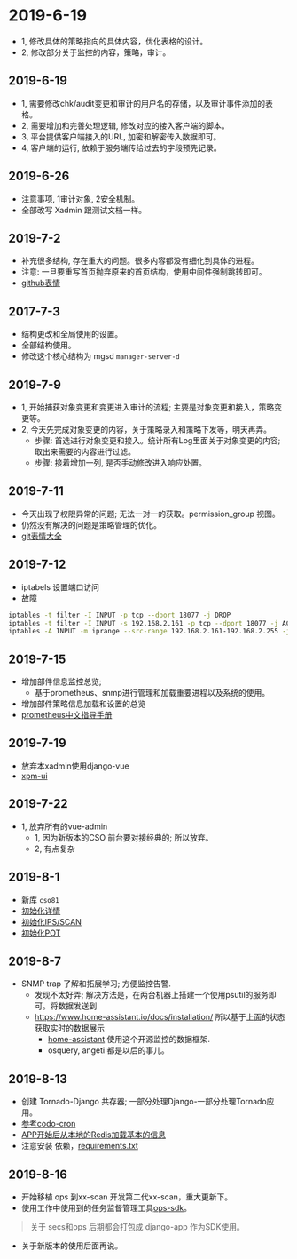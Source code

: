# 2019-6-19
- 1, 修改具体的策略指向的具体内容，优化表格的设计。
- 2, 修改部分关于监控的内容，策略，审计。


## 2019-6-19
- 1, 需要修改chk/audit变更和审计的用户名的存储，以及审计事件添加的表格。
- 2, 需要增加和完善处理逻辑, 修改对应的接入客户端的脚本。
- 3, 平台提供客户端接入的URL, 加密和解密传入数据即可。
- 4, 客户端的运行, 依赖于服务端传给过去的字段预先记录。
 
## 2019-6-26
- 注意事项, 1审计对象, 2安全机制。
- 全部改写 Xadmin 跟测试文档一样。

## 2019-7-2
- 补充很多结构, 存在重大的问题。很多内容都没有细化到具体的进程。
- 注意: 一旦要重写首页抛弃原来的首页结构，使用中间件强制跳转即可。
- [github表情](https://www.jianshu.com/p/bb26733da917)

## 2017-7-3 
- 结构更改和全局使用的设置。
- 全部结构使用。
- 修改这个核心结构为 mgsd `manager-server-d` 


## 2019-7-9
- 1, 开始捕获对象变更和变更进入审计的流程; 主要是对象变更和接入，策略变更等。
- 2, 今天先完成对象变更的内容，关于策略录入和策略下发等，明天再弄。
  - 步骤: 首选进行对象变更和接入。统计所有Log里面关于对象变更的内容; 取出来需要的内容进行过滤。
  - 步骤: 接着增加一列, 是否手动修改进入响应处置。

## 2019-7-11
- 今天出现了权限异常的问题; 无法一对一的获取。permission_group 视图。
- 仍然没有解决的问题是策略管理的优化。
- [git表情大全](https://github.com/liuchengxu/git-commit-emoji-cn)


## 2019-7-12 
- iptabels 设置端口访问
- 故障
```bash 
iptables -t filter -I INPUT -p tcp --dport 18077 -j DROP
iptables -t filter -I INPUT -s 192.168.2.161 -p tcp --dport 18077 -j ACCEPT
iptables -A INPUT -m iprange --src-range 192.168.2.161-192.168.2.255 -j ACCEPT 
```

## 2019-7-15
- 增加部件信息监控总览; 
  - 基于prometheus、snmp进行管理和加载重要进程以及系统的使用。
- 增加部件策略信息加载和设置的总览
- [prometheus中文指导手册](https://yunlzheng.gitbook.io/prometheus-book/introduction)

## 2019-7-19
- 放弃本xadmin使用django-vue
- [xpm-ui](https://github.com/xx-work/xpm-ui)

## 2019-7-22
- 1, 放弃所有的vue-admin 
  - 1, 因为新版本的CSO 前台要对接经典的; 所以放弃。
  - 2, 有点复杂

## 2019-8-1
- 新库 `cso81`
- [初始化详情](./mgsd/xint/2019_06_18_inital_eventinfo.py)
- [初始化IPS/SCAN](./agent/tests/2019_08_01_tset_scan_coper_and_api.py)
- [初始化POT](./mgsd/xint/2019_07_14_inital_pot_infos.py)

## 2019-8-7
- SNMP trap 了解和拓展学习; 方便监控告警.
  - 发现不太好弄; 解决方法是，在两台机器上搭建一个使用psutil的服务即可。将数据发送到
  - https://www.home-assistant.io/docs/installation/ 所以基于上面的状态获取实时的数据展示
    - [home-assistant](https://www.home-assistant.io/docs/) 使用这个开源监控的数据框架.
    - osquery, angeti 都是以后的事儿。

## 2019-8-13
- 创建 Tornado-Django 共存器; 一部分处理Django-一部分处理Tornado应用。
- [参考codo-cron](https://github.com/opendevops-cn/codo-cron)
- [APP开始后从本地的Redis加载基本的信息](./agent/api/cache_loads.py)
- 注意安装 依赖，[requirements.txt](./ops/libs/requirements.txt)

## 2019-8-16
- 开始移植 ops 到xx-scan 开发第二代xx-scan，重大更新下。
- 使用工作中使用到的任务监督管理工具[ops-sdk](./ops)。
> 关于 secs和ops 后期都会打包成 django-app 作为SDK使用。
- 关于新版本的使用后面再说。